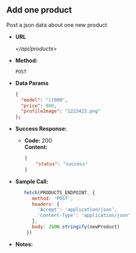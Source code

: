 **Add one product**
----
Post a json data about one new product

* **URL**

  <_/api/products_>

* **Method:**

  `POST` 

* **Data Params**

  ```json
  {
    "model": "it900",
    "price": 900,
    "profileImage": "1223423.png"
  };
  ```
  
* **Success Response:**

  * **Code:** 200 <br />
    **Content:** 
    ```json
    {
        "status": "success"
    }
    ```
 

* **Sample Call:**

   ```javascript
      fetch(PRODUCTS_ENDPOINT, {
         method: 'POST',
         headers: {
           'Accept': 'application/json',
           'Content-Type': 'application/json'
         },
         body: JSON.stringify(newProduct)
       })

   ```

* **Notes:**

 